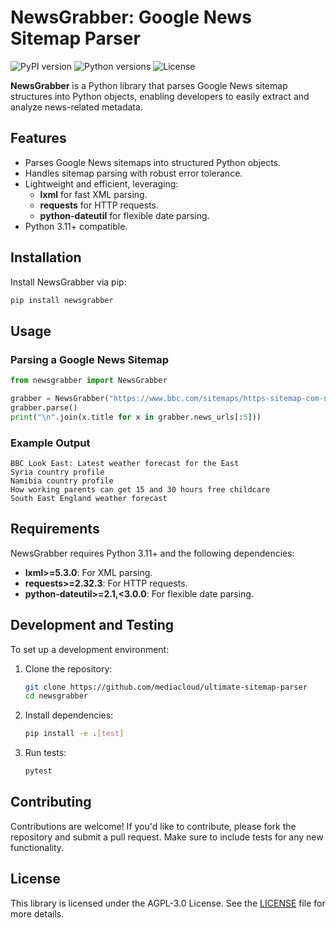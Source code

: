 # NewsGrabber: Google News Sitemap Parser

![PyPI version](https://img.shields.io/pypi/v/newsgrabber?style=flat-square)
![Python versions](https://img.shields.io/pypi/pyversions/newsgrabber?style=flat-square)
![License](https://img.shields.io/pypi/l/newsgrabber?style=flat-square)

**NewsGrabber** is a Python library that parses Google News sitemap structures into Python objects, enabling developers to easily extract and analyze news-related metadata.

## Features

- Parses Google News sitemaps into structured Python objects.
- Handles sitemap parsing with robust error tolerance.
- Lightweight and efficient, leveraging:
  - **lxml** for fast XML parsing.
  - **requests** for HTTP requests.
  - **python-dateutil** for flexible date parsing.
- Python 3.11+ compatible.

## Installation

Install NewsGrabber via pip:

```bash
pip install newsgrabber
```

## Usage

### Parsing a Google News Sitemap

```python
from newsgrabber import NewsGrabber

grabber = NewsGrabber("https://www.bbc.com/sitemaps/https-sitemap-com-news-1.xml")
grabber.parse()
print("\n".join(x.title for x in grabber.news_urls[:5]))
```

### Example Output

```plaintext
BBC Look East: Latest weather forecast for the East
Syria country profile
Namibia country profile
How working parents can get 15 and 30 hours free childcare
South East England weather forecast
```

## Requirements

NewsGrabber requires Python 3.11+ and the following dependencies:

- **lxml>=5.3.0**: For XML parsing.
- **requests>=2.32.3**: For HTTP requests.
- **python-dateutil>=2.1,<3.0.0**: For flexible date parsing.

## Development and Testing

To set up a development environment:

1. Clone the repository:
    ```bash
    git clone https://github.com/mediacloud/ultimate-sitemap-parser
    cd newsgrabber
    ```
2. Install dependencies:
    ```bash
    pip install -e .[test]
    ```
3. Run tests:
    ```bash
    pytest
    ```

## Contributing

Contributions are welcome! If you'd like to contribute, please fork the repository and submit a pull request. Make sure to include tests for any new functionality.

## License

This library is licensed under the AGPL-3.0 License. See the [LICENSE](https://www.gnu.org/licenses/agpl-3.0.html) file for more details.
